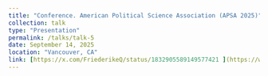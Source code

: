 ```yaml
---
title: "Conference. American Political Science Association (APSA 2025)"
collection: talk
type: "Presentation"
permalink: /talks/talk-5
date: September 14, 2025
location: "Vancouver, CA"
link: [https://x.com/FriederikeQ/status/1832905589149577421 ](https://www.linkedin.com/posts/friederikequint_apsa25-activity-7374030954719444992-JdIr?utm_source=share&utm_medium=member_desktop&rcm=ACoAACYQCkEBOzNXsFujODaJJdSTfcfsvlLrUFo)
---
```


